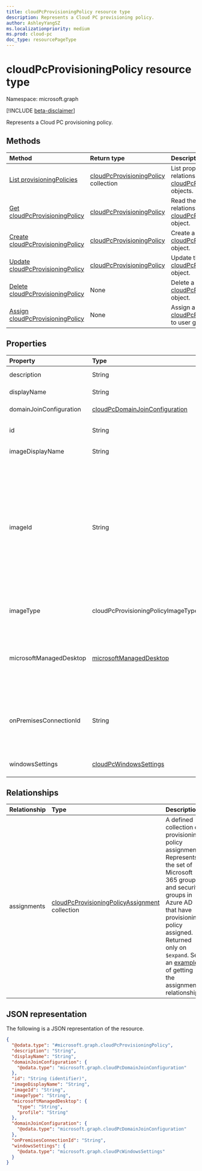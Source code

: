 ```yaml
---
title: cloudPcProvisioningPolicy resource type
description: Represents a Cloud PC provisioning policy.
author: AshleyYangSZ
ms.localizationpriority: medium
ms.prod: cloud-pc
doc_type: resourcePageType
---
```


# cloudPcProvisioningPolicy resource type

Namespace: microsoft.graph

[!INCLUDE [beta-disclaimer](../../includes/beta-disclaimer.md)]

Represents a Cloud PC provisioning policy.

## Methods

| Method                                                                                  | Return type                                                                       | Description                                                                                                               |
| :-------------------------------------------------------------------------------------- | :-------------------------------------------------------------------------------- | :------------------------------------------------------------------------------------------------------------------------ |
| [List provisioningPolicies](../api/virtualendpoint-list-provisioningpolicies.md)        | [cloudPcProvisioningPolicy](../resources/cloudpcprovisioningpolicy.md) collection | List properties and relationships of the [cloudPcProvisioningPolicy](../resources/cloudpcprovisioningpolicy.md) objects.  |
| [Get cloudPcProvisioningPolicy](../api/cloudpcprovisioningpolicy-get.md)                | [cloudPcProvisioningPolicy](../resources/cloudpcprovisioningpolicy.md)            | Read the properties and relationships of a [cloudPcProvisioningPolicy](../resources/cloudpcprovisioningpolicy.md) object. |
| [Create cloudPcProvisioningPolicy](../api/virtualendpoint-post-provisioningpolicies.md) | [cloudPcProvisioningPolicy](../resources/cloudpcprovisioningpolicy.md)            | Create a new [cloudPcProvisioningPolicy](../resources/cloudpcprovisioningpolicy.md) object.                               |
| [Update cloudPcProvisioningPolicy](../api/cloudpcprovisioningpolicy-update.md)          | [cloudPcProvisioningPolicy](../resources/cloudpcprovisioningpolicy.md)            | Update the properties of a [cloudPcProvisioningPolicy](../resources/cloudpcprovisioningpolicy.md) object.                 |
| [Delete cloudPcProvisioningPolicy](../api/cloudpcprovisioningpolicy-delete.md)          | None                                                                              | Delete a [cloudPcProvisioningPolicy](../resources/cloudpcprovisioningpolicy.md) object.                                   |
| [Assign cloudPcProvisioningPolicy](../api/cloudpcprovisioningpolicy-assign.md)          | None                                                                              | Assign a [cloudPcProvisioningPolicy](../resources/cloudpcprovisioningpolicy.md) to user groups.                           |

## Properties

| Property                | Type                                                                             | Description                                                                                                                                                                                                                                                                                                                                                                                                                                  |
| :---------------------- | :------------------------------------------------------------------------------- | :------------------------------------------------------------------------------------------------------------------------------------------------------------------------------------------------------------------------------------------------------------------------------------------------------------------------------------------------------------------------------------------------------------------------------------------- |
| description             | String                                                                           | The provisioning policy description.                                                                                                                                                                                                                                                                                                                                                                                                         |
| displayName             | String                                                                           | The display name for the provisioning policy.                                                                                                                                                                                                                                                                                                                                                                                                |
| domainJoinConfiguration | [cloudPcDomainJoinConfiguration](../resources/cloudpcdomainjoinconfiguration.md) | Specifies how Cloud PCs will join Azure Active Directory.                                                                                                                                                                                                                                                                                                                                                                                    |
| id                      | String                                                                           | Unique identifier for the Cloud PC provisioning policy. Read-only.                                                                                                                                                                                                                                                                                                                                                                           |
| imageDisplayName        | String                                                                           | The display name for the OS image you’re provisioning.                                                                                                                                                                                                                                                                                                                                                                                       |
| imageId                 | String                                                                           | The ID of the OS image you want to provision on Cloud PCs. The format for a gallery type image is: {publisher_offer_sku}. Supported values for each of the parameters are as follows:<ul><li>publisher: Microsoftwindowsdesktop.</li> <li>offer: windows-ent-cpc.</li> <li>sku: 21h1-ent-cpc-m365, 21h1-ent-cpc-os, 20h2-ent-cpc-m365, 20h2-ent-cpc-os, 20h1-ent-cpc-m365, 20h1-ent-cpc-os, 19h2-ent-cpc-m365 and 19h2-ent-cpc-os.</li></ul> |
| imageType               | cloudPcProvisioningPolicyImageType                                               | The type of OS image (custom or gallery) you want to provision on Cloud PCs. Possible values are: `gallery`, `custom`.                                                                                                                                                                                                                                                                                                                       |
| microsoftManagedDesktop | [microsoftManagedDesktop](../resources/microsoftManagedDesktop.md)               | The specific settings for the Microsoft Managed Desktop, which enables customers to get a managed device experience for the Cloud PC. Before you can enable Microsoft Managed Desktop, an admin must configure it.                                                                                                                                                                                                                           |
| onPremisesConnectionId  | String                                                                           | The ID of the cloudPcOnPremisesConnection. To ensure that Cloud PCs have network connectivity and that they domain join, choose a connection with a virtual network that’s validated by the Cloud PC service.                                                                                                                                                                                                                                |
| windowsSettings         | [cloudPcWindowsSettings](../resources/cloudpcwindowssettings.md)                 | Specific Windows settings to configure while creating Cloud PCs for this provisioning policy.                                                                                                                                                                                                                                                                                                                                                |

## Relationships

| Relationship | Type                                                                                                  | Description                                                                                                                                                                                                                                                                                                |
| :----------- | :---------------------------------------------------------------------------------------------------- | :--------------------------------------------------------------------------------------------------------------------------------------------------------------------------------------------------------------------------------------------------------------------------------------------------------- |
| assignments  | [cloudPcProvisioningPolicyAssignment](../resources/cloudpcprovisioningpolicyassignment.md) collection | A defined collection of provisioning policy assignments. Represents the set of Microsoft 365 groups and security groups in Azure AD that have provisioning policy assigned. Returned only on `$expand`. See an [example](../api/cloudpcprovisioningpolicy-get.md) of getting the assignments relationship. |

## JSON representation

The following is a JSON representation of the resource.

<!-- {
  "blockType": "resource",
  "keyProperty": "id",
  "@odata.type": "microsoft.graph.cloudPcProvisioningPolicy",
  "baseType": "microsoft.graph.entity",
  "openType": false
}
-->

```json
{
  "@odata.type": "#microsoft.graph.cloudPcProvisioningPolicy",
  "description": "String",
  "displayName": "String",
  "domainJoinConfiguration": {
    "@odata.type": "microsoft.graph.cloudPcDomainJoinConfiguration"
  },
  "id": "String (identifier)",
  "imageDisplayName": "String",
  "imageId": "String",
  "imageType": "String",
  "microsoftManagedDesktop": {
    "type": "String",
    "profile": "String"
  },
  "domainJoinConfiguration": {
    "@odata.type": "microsoft.graph.cloudPcDomainJoinConfiguration"
  },
  "onPremisesConnectionId": "String",
  "windowsSettings": {
    "@odata.type": "microsoft.graph.cloudPcWindowsSettings"
  }
}
```
